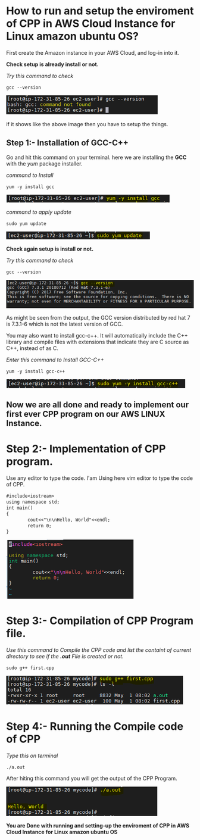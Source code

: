 # How to run and setup the enviroment of CPP in AWS Cloud Instance for Linux amazon ubuntu OS?
First create the Amazon instance in your AWS Cloud, and log-in into it.

**Check setup is already install or not.**

*Try this command to check*

    gcc --version

![Image](images/1st.PNG)

if it shows like the above image then you have to setup the things.

## Step 1:- Installation of GCC-C++
Go and hit this command on your terminal. here we are installing the **GCC** with the *yum* package installer.

*command to Install*

    yum -y install gcc

![Image](images/2nd.PNG)


*command to apply update*

    sudo yum update

![Image](images/3rd.PNG)

**Check again setup is install or not.**

*Try this command to check*

    gcc --version

![Image](images/4th.PNG)

As might be seen from the output, the GCC version distributed by red hat 7 is 7.3.1-6 which is not the latest version of GCC.

You may also want to install gcc-c++. It will automatically include the C++ library and compile files with extensions that indicate they are C source as C++, instead of as C.

*Enter this command to Install GCC-C++*

    yum -y install gcc-c++

![Image](images/5th.PNG)

## Now we are all done and ready to implement our first ever CPP program on our AWS LINUX Instance.

# Step 2:- Implementation of CPP program.
Use any editor to type the code. I'am Using here vim editor to type the code of CPP.
```
#include<iostream>
using namespace std;
int main()
{
        cout<<"\n\nHello, World"<<endl;
        return 0;
}
```

![Image](images/6th.PNG)

# Step 3:- Compilation of CPP Program file.

*Use this command to Compile the CPP code and list the containt of current directory to see if the **.out** File is created or not.*

    sudo g++ first.cpp
    
![Image](images/7th.PNG)

# Step 4:- Running the Compile code of CPP

*Type this on terminal*

    ./a.out

After hiting this command you will get the output of the CPP Program.

![Image](images/8th.PNG)


**You are Done with running and setting-up the enviroment of CPP in AWS Cloud Instance for Linux amazon ubuntu OS**
